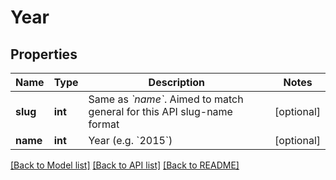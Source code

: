 # Year

## Properties
Name | Type | Description | Notes
------------ | ------------- | ------------- | -------------
**slug** | **int** | Same as *&#x60;name&#x60;*. Aimed to match general for this API slug-name format | [optional] 
**name** | **int** | Year (e.g. &#x60;2015&#x60;) | [optional] 

[[Back to Model list]](../README.md#documentation-for-models) [[Back to API list]](../README.md#documentation-for-api-endpoints) [[Back to README]](../README.md)


